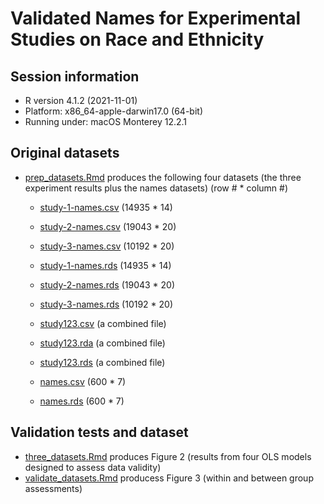 
# Validated Names for Experimental Studies on Race and Ethnicity

## Session information 

* R version 4.1.2 (2021-11-01)
* Platform: x86_64-apple-darwin17.0 (64-bit)
* Running under: macOS Monterey 12.2.1

## Original datasets

* [prep_datasets.Rmd](https://github.com/jaeyk/validated_names/blob/main/code/prep_datasets.Rmd) produces the following four datasets (the three experiment results plus the names datasets) (row # * column #)
 
  * [study-1-names.csv](https://github.com/jaeyk/validated_names/blob/main/data_outputs/study-1-names.csv) (14935 * 14) 
  * [study-2-names.csv](https://github.com/jaeyk/validated_names/blob/main/data_outputs/study-2-names.csv) (19043 * 20)
  * [study-3-names.csv](https://github.com/jaeyk/validated_names/blob/main/data_outputs/study-3-names.csv) (10192 * 20)
 
  * [study-1-names.rds](https://github.com/jaeyk/validated_names/blob/main/data_outputs/study-1-names.rds) (14935 * 14) 
  * [study-2-names.rds](https://github.com/jaeyk/validated_names/blob/main/data_outputs/study-2-names.rds) (19043 * 20)
  * [study-3-names.rds](https://github.com/jaeyk/validated_names/blob/main/data_outputs/study-3-names.rds) (10192 * 20)

  * [study123.csv](https://github.com/jaeyk/validated_names/blob/main/data_outputs/study123.csv) (a combined file)
  * [study123.rda](https://github.com/jaeyk/validated_names/blob/main/data_outputs/study123.rda) (a combined file)
  * [study123.rds](https://github.com/jaeyk/validated_names/blob/main/data_outputs/study123.rds) (a combined file)
  
  * [names.csv](https://github.com/jaeyk/validated_names/blob/main/data_outputs/names.csv) (600 * 7)
  * [names.rds](https://github.com/jaeyk/validated_names/blob/main/data_outputs/names.rds) (600 * 7)

## Validation tests and dataset

* [three_datasets.Rmd](https://github.com/jaeyk/validated_names/blob/main/code/three_datasets.Rmd) produces Figure 2 (results from four OLS models designed to assess data validity)
* [validate_datasets.Rmd](https://github.com/jaeyk/validated_names/blob/main/code/validate_datasets.Rmd) producess Figure 3 (within and between group assessments) 

